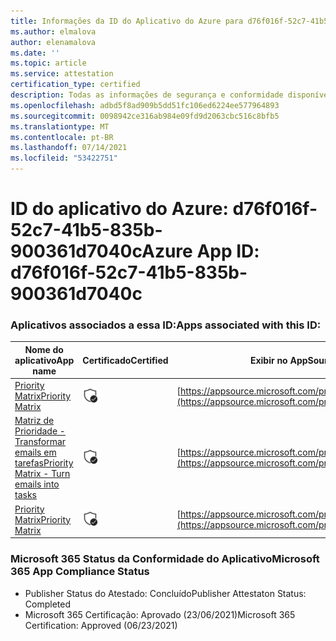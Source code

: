 ```yaml
---
title: Informações da ID do Aplicativo do Azure para d76f016f-52c7-41b5-835b-900361d7040c
ms.author: elmalova
author: elenamalova
ms.date: ''
ms.topic: article
ms.service: attestation
certification_type: certified
description: Todas as informações de segurança e conformidade disponíveis para d76f016f-52c7-41b5-835b-900361d7040c.
ms.openlocfilehash: adbd5f8ad909b5dd51fc106ed6224ee577964893
ms.sourcegitcommit: 0098942ce316ab984e09fd9d2063cbc516c8bfb5
ms.translationtype: MT
ms.contentlocale: pt-BR
ms.lasthandoff: 07/14/2021
ms.locfileid: "53422751"
---
```

# <a name="azure-app-id-d76f016f-52c7-41b5-835b-900361d7040c"></a><span data-ttu-id="4a3a6-103">ID do aplicativo do Azure: d76f016f-52c7-41b5-835b-900361d7040c</span><span class="sxs-lookup"><span data-stu-id="4a3a6-103">Azure App ID: d76f016f-52c7-41b5-835b-900361d7040c</span></span>


### <a name="apps-associated-with-this-id"></a><span data-ttu-id="4a3a6-104">Aplicativos associados a essa ID:</span><span class="sxs-lookup"><span data-stu-id="4a3a6-104">Apps associated with this ID:</span></span>
| <span data-ttu-id="4a3a6-105">**Nome do aplicativo**</span><span class="sxs-lookup"><span data-stu-id="4a3a6-105">**App name**</span></span> | <span data-ttu-id="4a3a6-106">**Certificado**</span><span class="sxs-lookup"><span data-stu-id="4a3a6-106">**Certified**</span></span> | <span data-ttu-id="4a3a6-107">**Exibir no AppSource**</span><span class="sxs-lookup"><span data-stu-id="4a3a6-107">**View in AppSource**</span></span> |
|-|-|-|
| [<span data-ttu-id="4a3a6-108">Priority Matrix</span><span class="sxs-lookup"><span data-stu-id="4a3a6-108">Priority Matrix</span></span>](https://docs.microsoft.com/en-us/microsoft-365-app-certification/forward/WA104382005) | <img alt="Certified application badge" src="../media/certified-badge.png" height="25" width="25" /> | [https://appsource.microsoft.com/product/office/WA104382005](https://appsource.microsoft.com/product/office/WA104382005) |
| [<span data-ttu-id="4a3a6-109">Matriz de Prioridade - Transformar emails em tarefas</span><span class="sxs-lookup"><span data-stu-id="4a3a6-109">Priority Matrix - Turn emails into tasks</span></span>](https://docs.microsoft.com/en-us/microsoft-365-app-certification/forward/WA104381735) | <img alt="Certified application badge" src="../media/certified-badge.png" height="25" width="25" /> | [https://appsource.microsoft.com/product/office/WA104381735](https://appsource.microsoft.com/product/office/WA104381735) |
| [<span data-ttu-id="4a3a6-110">Priority Matrix</span><span class="sxs-lookup"><span data-stu-id="4a3a6-110">Priority Matrix</span></span>](https://docs.microsoft.com/en-us/microsoft-365-app-certification/forward/appfluenceinc.m_pm_msft) | <img alt="Certified application badge" src="../media/certified-badge.png" height="25" width="25" /> | [https://appsource.microsoft.com/product/office/appfluenceinc.m_pm_msft](https://appsource.microsoft.com/product/office/appfluenceinc.m_pm_msft) |

### <a name="microsoft-365-app-compliance-status"></a><span data-ttu-id="4a3a6-111">Microsoft 365 Status da Conformidade do Aplicativo</span><span class="sxs-lookup"><span data-stu-id="4a3a6-111">Microsoft 365 App Compliance Status</span></span>
- <span data-ttu-id="4a3a6-112">Publisher Status do Atestado: Concluído</span><span class="sxs-lookup"><span data-stu-id="4a3a6-112">Publisher Attestaton Status: Completed</span></span>
- <span data-ttu-id="4a3a6-113">Microsoft 365 Certificação: Aprovado (23/06/2021)</span><span class="sxs-lookup"><span data-stu-id="4a3a6-113">Microsoft 365 Certification: Approved (06/23/2021)</span></span>
